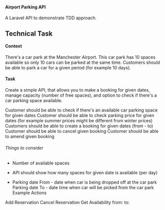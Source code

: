 #### Airport Parking API

A Laravel API to demonstrate TDD approach.

## Technical Task

#### Context

There's a car park at the Manchester Airport. This car park has 10 spaces available so only 10 cars can be parked at the same time. Customers should be able to park a car for a given period (for example 10 days).

#### Task
Create a simple API, that allows you to make a booking for given dates, manage capacity (number of free spaces), and option to check if there's a car parking space available.

Customer should be able to check if there's an available car parking space for given dates
Customer should be able to check parking price for given dates (for example summer prices might be different from winter prices)
Customers should be able to create a booking for given dates (from - to)
Customer should be able to cancel given booking
Customer should be able to amend given booking


###### Things to consider

- Number of available spaces
- API should show how many spaces for given date is available (per day)

- Parking date From - date when car is being dropped off at the car park
Parking date To - date time when car will be picked from the car park
Example Actions

Add Reservation
Cancel Reservation
Get Availability
from:
to:
